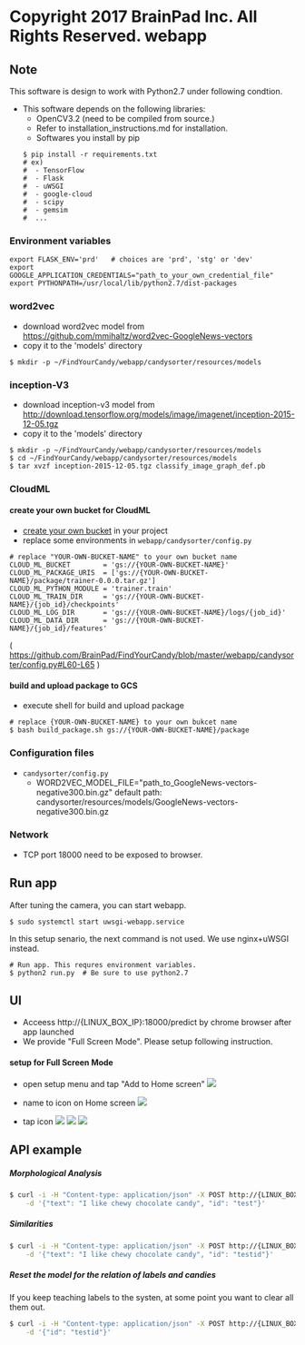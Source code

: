 Copyright 2017 BrainPad Inc. All Rights Reserved.
webapp
===

## Note
This software is design to work with Python2.7 under following condtion.
- This software depends on the following libraries:
  - OpenCV3.2 (need to be compiled from source.)
  - Refer to installation_instructions.md for installation.
  - Softwares you install by pip
  ```
  $ pip install -r requirements.txt
  # ex)
  #  - TensorFlow
  #  - Flask
  #  - uWSGI
  #  - google-cloud
  #  - scipy
  #  - gemsim
  #  ...
  ```


### Environment variables
```
export FLASK_ENV='prd'   # choices are 'prd', 'stg' or 'dev'
export GOOGLE_APPLICATION_CREDENTIALS="path_to_your_own_credential_file"
export PYTHONPATH=/usr/local/lib/python2.7/dist-packages
```

### word2vec
- download word2vec model from https://github.com/mmihaltz/word2vec-GoogleNews-vectors
- copy it to the 'models' directory
```
$ mkdir -p ~/FindYourCandy/webapp/candysorter/resources/models
```

### inception-V3
- download inception-v3 model from http://download.tensorflow.org/models/image/imagenet/inception-2015-12-05.tgz
- copy it to the 'models' directory
```
$ mkdir -p ~/FindYourCandy/webapp/candysorter/resources/models
$ cd ~/FindYourCandy/webapp/candysorter/resources/models
$ tar xvzf inception-2015-12-05.tgz classify_image_graph_def.pb
```

### CloudML
#### create your own bucket for CloudML
- [create your own bucket](https://cloud.google.com/storage/docs/creating-buckets) in your project
- replace some environments in `webapp/candysorter/config.py`

```
# replace "YOUR-OWN-BUCKET-NAME" to your own bucket name
CLOUD_ML_BUCKET        = 'gs://{YOUR-OWN-BUCKET-NAME}'
CLOUD_ML_PACKAGE_URIS  = ['gs://{YOUR-OWN-BUCKET-NAME}/package/trainer-0.0.0.tar.gz']
CLOUD_ML_PYTHON_MODULE = 'trainer.train'
CLOUD_ML_TRAIN_DIR     = 'gs://{YOUR-OWN-BUCKET-NAME}/{job_id}/checkpoints'
CLOUD_ML_LOG_DIR       = 'gs://{YOUR-OWN-BUCKET-NAME}/logs/{job_id}'
CLOUD_ML_DATA_DIR      = 'gs://{YOUR-OWN-BUCKET-NAME}/{job_id}/features'
```
( https://github.com/BrainPad/FindYourCandy/blob/master/webapp/candysorter/config.py#L60-L65 )

#### build and upload package to GCS
- execute shell for build and upload package
```
# replace {YOUR-OWN-BUCKET-NAME} to your own bukcet name
$ bash build_package.sh gs://{YOUR-OWN-BUCKET-NAME}/package
```

### Configuration files
- `candysorter/config.py`
  - WORD2VEC_MODEL_FILE="path_to_GoogleNews-vectors-negative300.bin.gz"
     default path:
       candysorter/resources/models/GoogleNews-vectors-negative300.bin.gz

### Network
- TCP port 18000 need to be exposed to browser.

## Run app
After tuning the camera, you can start webapp.
```
$ sudo systemctl start uwsgi-webapp.service
```
In this setup senario, the next command is not used. We use nginx+uWSGI instead.
```
# Run app. This requres environment variables.
$ python2 run.py  # Be sure to use python2.7
```

## UI
- Acceess http://{LINUX_BOX_IP}:18000/predict by chrome browser after app launched
- We provide "Full Screen Mode". Please setup following instruction.

#### setup for Full Screen Mode
- open setup menu and tap "Add to Home screen"
![](../setup/image/tablet_ui/1.png)

- name to icon on Home screen
![](../setup/image/tablet_ui/2.png)

- tap icon
![](../setup/image/tablet_ui/3.png)
![](../setup/image/tablet_ui/4.png)
![](../setup/image/tablet_ui/5.png)



## API example
##### Morphological Analysis
```sh
$ curl -i -H "Content-type: application/json" -X POST http://{LINUX_BOX_IP}:18000/api/morphs \
    -d '{"text": "I like chewy chocolate candy", "id": "test"}'
```

##### Similarities

```sh
$ curl -i -H "Content-type: application/json" -X POST http://{LINUX_BOX_IP}:18000/api/similarities \
    -d '{"text": "I like chewy chocolate candy", "id": "testid"}'
```

##### Reset the model for the relation of labels and candies
If you keep teaching labels to the systen, at some point you want to clear all them out.
```sh
$ curl -i -H "Content-type: application/json" -X POST http://{LINUX_BOX_IP}:18000/api/_reset \
    -d '{"id": "testid"}'
```
